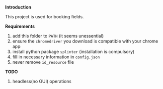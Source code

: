 **Introduction**

   This project is used for booking fields.

**Requirements**
1. add this folder to `PATH` (it seems unessential)
2. ensure the `chromedriver` you download is compatible with your chrome app
3. install python package `splinter` (installation is compulsory)
4. fill in necessary information in `config.json`
5. never remove `id_resource` file


**TODO**
1. headless(no GUI) operations

